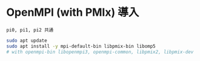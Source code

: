 # OpenMPI (with PMIx) 導入
`pi0, pi1, pi2 共通`
~~~sh
sudo apt update
sudo apt install -y mpi-default-bin libpmix-bin libomp5
# with openmpi-bin libopenmpi3, openmpi-common, libpmix2, libpmix-dev
~~~
